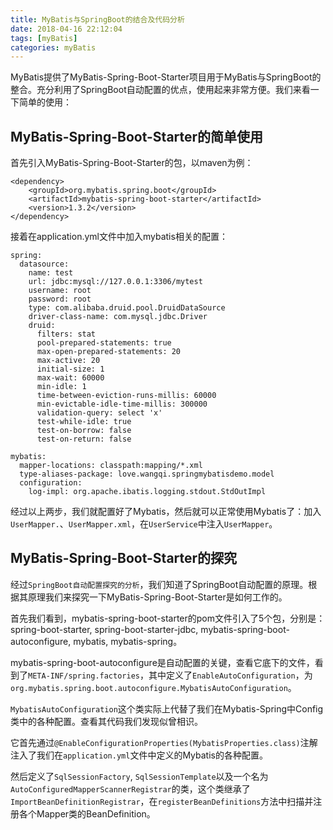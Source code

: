 ```yaml
---
title: MyBatis与SpringBoot的结合及代码分析
date: 2018-04-16 22:12:04
tags: [myBatis]
categories: myBatis
---
```


MyBatis提供了MyBatis-Spring-Boot-Starter项目用于MyBatis与SpringBoot的整合。充分利用了SpringBoot自动配置的优点，使用起来非常方便。我们来看一下简单的使用：
<!-- more -->
## MyBatis-Spring-Boot-Starter的简单使用

首先引入MyBatis-Spring-Boot-Starter的包，以maven为例：

```
<dependency>
    <groupId>org.mybatis.spring.boot</groupId>
    <artifactId>mybatis-spring-boot-starter</artifactId>
    <version>1.3.2</version>
</dependency>
```

接着在application.yml文件中加入mybatis相关的配置：

```
spring:
  datasource:
    name: test
    url: jdbc:mysql://127.0.0.1:3306/mytest
    username: root
    password: root
    type: com.alibaba.druid.pool.DruidDataSource
    driver-class-name: com.mysql.jdbc.Driver
    druid:
      filters: stat
      pool-prepared-statements: true
      max-open-prepared-statements: 20
      max-active: 20
      initial-size: 1
      max-wait: 60000
      min-idle: 1
      time-between-eviction-runs-millis: 60000
      min-evictable-idle-time-millis: 300000
      validation-query: select 'x'
      test-while-idle: true
      test-on-borrow: false
      test-on-return: false

mybatis:
  mapper-locations: classpath:mapping/*.xml
  type-aliases-package: love.wangqi.springmybatisdemo.model
  configuration:
    log-impl: org.apache.ibatis.logging.stdout.StdOutImpl
```

经过以上两步，我们就配置好了Mybatis，然后就可以正常使用Mybatis了：加入`UserMapper.`、`UserMapper.xml`，在`UserService`中注入`UserMapper`。

## MyBatis-Spring-Boot-Starter的探究

经过`SpringBoot自动配置探究的分析`，我们知道了SpringBoot自动配置的原理。根据其原理我们来探究一下MyBatis-Spring-Boot-Starter是如何工作的。

首先我们看到，mybatis-spring-boot-starter的pom文件引入了5个包，分别是：spring-boot-starter, spring-boot-starter-jdbc, mybatis-spring-boot-autoconfigure, mybatis, mybatis-spring。

mybatis-spring-boot-autoconfigure是自动配置的关键，查看它底下的文件，看到了`META-INF/spring.factories`，其中定义了`EnableAutoConfiguration`，为`org.mybatis.spring.boot.autoconfigure.MybatisAutoConfiguration`。

`MybatisAutoConfiguration`这个类实际上代替了我们在Mybatis-Spring中Config类中的各种配置。查看其代码我们发现似曾相识。

它首先通过`@EnableConfigurationProperties(MybatisProperties.class)`注解注入了我们在`application.yml`文件中定义的Mybatis的各种配置。

然后定义了`SqlSessionFactory`, `SqlSessionTemplate`以及一个名为`AutoConfiguredMapperScannerRegistrar`的类，这个类继承了`ImportBeanDefinitionRegistrar`，在`registerBeanDefinitions`方法中扫描并注册各个Mapper类的BeanDefinition。


